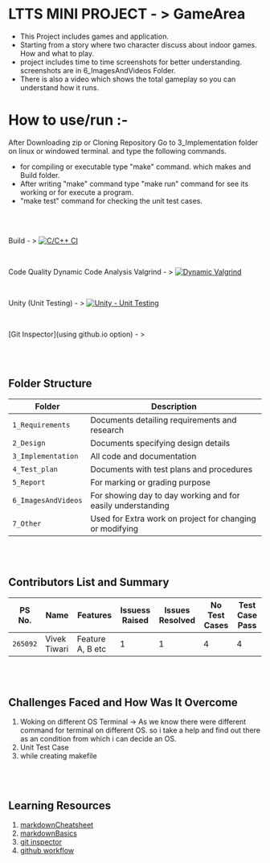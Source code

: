 # LTTS MINI PROJECT - > GameArea


* This Project includes games and application.
* Starting from a story where two character discuss about indoor games. How and what to play.
* project includes time to time screenshots for better understanding. screenshots are in 6_ImagesAndVideos Folder.
* There is also a video which shows the total gameplay so you can understand how it runs.


# How to use/run :-
After Downloading zip or Cloning Repository Go to 3_Implementation folder on linux or windowed terminal. and type the following commands.

* for compiling or executable type "make" command. which makes and Build folder.
* After writing "make" command type "make run" command for see its working or for execute a program.
* "make test" command for checking the unit test cases.

<br>
<br>


Build - > [![C/C++ CI](https://github.com/Tiwari007/L-T-Miniproject-in-C/actions/workflows/c-cpp.yml/badge.svg)](https://github.com/Tiwari007/L-T-Miniproject-in-C/actions/workflows/c-cpp.yml)

<br>

Code Quality Dynamic Code Analysis Valgrind - > [![Dynamic Valgrind](https://github.com/prithvisekhar/AppliedSDLC_Template/actions/workflows/CodeQuality_Dynamic.yml/badge.svg)](https://github.com/Tiwari007/L-T-Miniproject-in-C/actions/workflows/unity.yml)

<br>

Unity (Unit Testing) - > [![Unity - Unit Testing](https://github.com/Tiwari007/L-T-Miniproject-in-C/actions/workflows/unity.yml/badge.svg)](https://github.com/Tiwari007/L-T-Miniproject-in-C/actions/workflows/unity.yml)

<br>

[Git Inspector](using github.io option) - >


<br>
<br>

## Folder Structure
Folder             | Description
-------------------| -----------------------------------------
`1_Requirements`   | Documents detailing requirements and research
`2_Design`         | Documents specifying design details
`3_Implementation` | All code and documentation
`4_Test_plan`      | Documents with test plans and procedures
`5_Report`         | For marking or grading purpose
`6_ImagesAndVideos`| For showing day to day working and for easily understanding
`7_Other`          | Used for Extra work on project for changing or modifying


<br>
<br>

## Contributors List and Summary

PS No. |  Name   |    Features    | Issuess Raised |Issues Resolved|No Test Cases|Test Case Pass
-------|---------|----------------|----------------|---------------|-------------|--------------
`265092` | Vivek Tiwari  | Feature A, B etc    | 1    | 1   |4   |4    

<br>
<br>

## Challenges Faced and How Was It Overcome

1. Woking on different OS Terminal  ->  As we know there were different command for terminal on different OS. so i take a help and find out there as an condition from which i can decide an OS.
2. Unit Test Case
3. while creating makefile

<br>
<br>

## Learning Resources
1. [markdownCheatsheet](https://github.com/adam-p/markdown-here/wiki/Markdown-Cheatsheet)
2. [markdownBasics](https://guides.github.com/features/mastering-markdown/)
3. [git inspector](https://github.com/ejwa/gitinspector.git)
4. [github workflow](https://docs.github.com/en/actions/)
